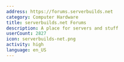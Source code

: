 ```yaml
---
address: https://forums.serverbuilds.net
category: Computer Hardware
title: serverbuilds.net Forums
description: A place for servers and stuff
userCount: 2827
icon: serverbuilds-net.png
activity: high
language: en_US
---
```

